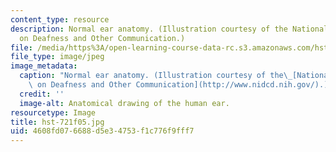 ```yaml
---
content_type: resource
description: Normal ear anatomy. (Illustration courtesy of the National Institute
  on Deafness and Other Communication.)
file: /media/https%3A/open-learning-course-data-rc.s3.amazonaws.com/hst-721-the-peripheral-auditory-system-fall-2005/4608fd076688d5e34753f1c776f9fff7_hst-721f05.jpg
file_type: image/jpeg
image_metadata:
  caption: "Normal ear anatomy. (Illustration courtesy of the\_[National Institute\
    \ on Deafness and Other Communication](http://www.nidcd.nih.gov/).)"
  credit: ''
  image-alt: Anatomical drawing of the human ear.
resourcetype: Image
title: hst-721f05.jpg
uid: 4608fd07-6688-d5e3-4753-f1c776f9fff7
---
```

